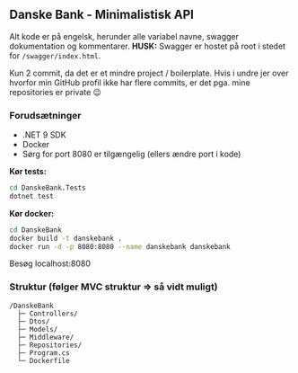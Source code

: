 ## Danske Bank - Minimalistisk API

Alt kode er på engelsk, herunder alle variabel navne, swagger dokumentation og kommentarer.
**HUSK:** Swagger er hostet på root i stedet for `/swagger/index.html`.

Kun 2 commit, da det er et mindre project / boilerplate.
Hvis i undre jer over hvorfor min GitHub profil ikke har flere commits, er det pga. mine repositories er private :wink:

### Forudsætninger

- .NET 9 SDK
- Docker
- Sørg for port 8080 er tilgængelig (ellers ændre port i kode)

**Kør tests:**
```bash
cd DanskeBank.Tests
dotnet test
```

**Kør docker:**
```bash
cd DanskeBank
docker build -t danskebank .
docker run -d -p 8080:8080 --name danskebank danskebank
```
Besøg localhost:8080

### Struktur (følger MVC struktur => så vidt muligt)

```
/DanskeBank
  ├─ Controllers/
  ├─ Dtos/
  ├─ Models/
  ├─ Middleware/
  ├─ Repositories/
  ├─ Program.cs
  └─ Dockerfile
```